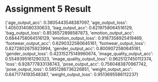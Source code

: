 # Assignment 5 Result

{'age_output_acc': 0.3805443548387097,
 'age_output_loss': 1.4050314080330633,
 'bag_output_acc': 0.6219758064516129,
 'bag_output_loss': 0.8536572898587873,
 'emotion_output_acc': 0.6844758064516129,
 'emotion_output_loss': 0.9187358925419469,
 'footwear_output_acc': 0.6290322580645161,
 'footwear_output_loss': 0.8272802675923994,
 'gender_output_acc': 0.8009072580645161,
 'gender_output_loss': 0.42315275149960674,
 'image_quality_output_acc': 0.5549395161290323,
 'image_quality_output_loss': 0.9625127450112374,
 'loss': 6.928777833138743,
 'pose_output_acc': 0.7560483870967742,
 'pose_output_loss': 0.5851286736226851,
 'weight_output_acc': 0.6471774193548387,
 'weight_output_loss': 0.9513695586112237}
